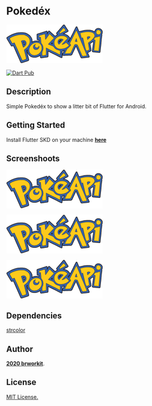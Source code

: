 # Pokedéx

<a href="https://pokeapi.co/"><img src="https://raw.githubusercontent.com/PokeAPI/media/master/logo/pokeapi_256.png" title="PokeApi" alt="PokeApi"></a>

<a href="https://pub.dev/packages/strcolor">
   <img alt="Dart Pub" src="https://img.shields.io/pub/v/strcolor.svg?color=green&style=flat-square" />
</a>

## Description
Simple Pokedéx to show a litter bit of Flutter for Android.

## Getting Started 
Install Flutter SKD on your machine [**here**](https://flutter.dev/docs/get-started/install)

## Screenshoots
<a href="https://pokeapi.co/"><img src="https://raw.githubusercontent.com/PokeAPI/media/master/logo/pokeapi_256.png" title="PokeApi" alt="PokeApi"></a>

<a href="https://pokeapi.co/"><img src="https://raw.githubusercontent.com/PokeAPI/media/master/logo/pokeapi_256.png" title="PokeApi" alt="PokeApi"></a>

<a href="https://pokeapi.co/"><img src="https://raw.githubusercontent.com/PokeAPI/media/master/logo/pokeapi_256.png" title="PokeApi" alt="PokeApi"></a>


## Dependencies

[strcolor](https://pub.dev/packages/strcolor)

## Author

[**2020 brworkit**](https://github.com/brworkit).

## License
[MIT License.](https://opensource.org/licenses/MIT)    
